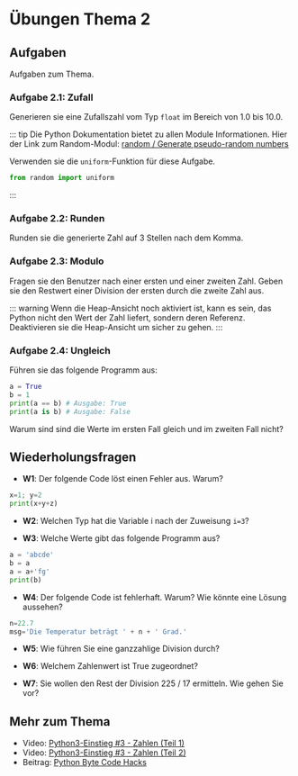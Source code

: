 # Übungen Thema 2

## Aufgaben

Aufgaben zum Thema.

### Aufgabe 2.1: Zufall

Generieren sie eine Zufallszahl vom Typ `float` im Bereich von 1.0 bis 10.0.

::: tip
Die Python Dokumentation bietet zu allen Module Informationen. Hier der Link zum Random-Modul: [random / Generate pseudo-random numbers](https://docs.python.org/3/library/random.html#module-random)

Verwenden sie die `uniform`-Funktion für diese Aufgabe.

```py
from random import uniform
```
:::

### Aufgabe 2.2: Runden

Runden sie die generierte Zahl auf 3 Stellen nach dem Komma.

### Aufgabe 2.3: Modulo

Fragen sie den Benutzer nach einer ersten und einer zweiten Zahl. Geben sie den Restwert einer Division der ersten durch die zweite Zahl aus.

::: warning
Wenn die Heap-Ansicht noch aktiviert ist, kann es sein, das Python nicht den Wert der Zahl liefert, sondern deren Referenz. Deaktivieren sie die Heap-Ansicht um sicher zu gehen.
:::

### Aufgabe 2.4: Ungleich

Führen sie das folgende Programm aus:

```py
a = True
b = 1
print(a == b) # Ausgabe: True
print(a is b) # Ausgabe: False
```

Warum sind sind die Werte im ersten Fall gleich und im zweiten Fall nicht?

## Wiederholungsfragen

* **W1**: Der folgende Code löst einen Fehler aus. Warum?

```py
x=1; y=2
print(x+y+z)
```

<!-- Jeder Python-Variablen muss ein Wert zugewiesen werden, bevor sie ausgewertet werden kann. Das war bei z nicht der Fall. Es gibt keinen Defaultzustand (etwa 0). So funktioniert der Code:

x=1; y=2; z=0  
print(x+y+z) -->

* **W2**: Welchen Typ hat die Variable i nach der Zuweisung `i=3`?
<!-- In Python haben Variablen keinen Typ! Nach i=3 zeigt i auf ein Objekt mit der ganzen Zahl 3. Dieses Objekt (nicht die Variable) hat also den Typ int. Dementsprechend liefert type(i) das Ergebnis <class 'int'>. Allerdings kann bereits in der nächsten Anweisung i='abc' ausgeführt werden. Dann zeigt i auf ein Objekt mit einer Zeichenkette. -->
* **W3**: Welche Werte gibt das folgende Programm aus?

```py
a = 'abcde'
b = a
a = a+'fg'
print(b)
```

<!-- Das folgende Programm endet mit der Ausgabe abcde. Die Zeichenketten, auf die a und b verweisen, sind voneinander unabhängig, weil es sich beim str-Typ um einen unveränderlichen Datentyp handelt (immutable). Die Veränderung von a hat daher keinen Einfluss auf b.

a='abcde'  
b=a  
a=a+'fg'  
print(b)  
  abcde -->

* **W4**: Der folgende Code ist fehlerhaft. Warum? Wie könnte eine Lösung aussehen?

```py
n=22.7
msg='Die Temperatur beträgt ' + n + ' Grad.'
```

<!-- Python führt nur in Ausnahmefällen eine automatische Typumwandlung durch. Der Code aus der Wiederholungsfrage versucht, eine Zeichenkette und eine Zahl zu verbinden. Das ist in Python nicht zulässig. Die Fehlermeldung lautet unsupported operand, weil der Operator + nicht eine Zahl und eine Zeichenkette verarbeiten kann. Eine mögliche Lösung besteht darin, die Zahl mit der str-Funktion explizit in eine Zeichenkette umzuwandeln:

msg='Die Temperatur beträgt ' + str(n) + ' Grad.' -->

* **W5**: Wie führen Sie eine ganzzahlige Division durch?
<!-- Ganzzahlige Divisionen werden mit dem Operator // durchgeführt. 12//7 ergibt 1. -->
* **W6**: Welchem Zahlenwert ist True zugeordnet?
<!-- Wenn True in eine ganze Zahl umgewandelt wird, hat der Zustand den Wert 1: print(int(True))  
1 -->
* **W7**: Sie wollen den Rest der Division 225 / 17 ermitteln. Wie gehen Sie vor?
<!-- Den Rest der Division 225 / 17 ermitteln Sie mit dem %-Operator:
print(225 % 17) # Ergebnis 4 -->

## Mehr zum Thema

* Video: [Python3-Einstieg #3 - Zahlen (Teil 1)](https://youtu.be/uBi17MBFjL0)
* Video: [Python3-Einstieg #3 - Zahlen (Teil 2)](https://youtu.be/oHRNDPqXgpM)
* Beitrag: [Python Byte Code Hacks](http://www.bravegnu.org/blog/python-byte-code-hacks.html)